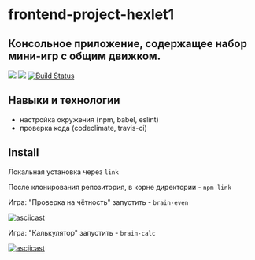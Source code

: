 # frontend-project-hexlet1

## Консольное приложение, содержащее набор мини-игр с общим движком.

<a href="https://codeclimate.com/github/codeclimate/codeclimate/maintainability"><img src="https://api.codeclimate.com/v1/badges/a99a88d28ad37a79dbf6/maintainability" /></a> <a href="https://codeclimate.com/github/codeclimate/codeclimate/test_coverage"><img src="https://api.codeclimate.com/v1/badges/a99a88d28ad37a79dbf6/test_coverage" /></a> [![Build Status](https://travis-ci.org/jurassic-period/frontend-project-hexlet1.svg?branch=master)](https://travis-ci.org/jurassic-period/frontend-project-hexlet1)

## Навыки и технологии

+ настройка окружения (npm, babel, eslint)
+ проверка кода (codeclimate, travis-ci)

## Install

Локальная установка через `link`

После клонирования репозитория, в корне директории - `npm link`

Игра: "Проверка на чётность" запустить - `brain-even`

[![asciicast](https://asciinema.org/a/c83ZbzacnufMha7ybRSEC2GcA.svg)](https://asciinema.org/a/c83ZbzacnufMha7ybRSEC2GcA)

Игра: "Калькулятор" запустить - `brain-calc`

[![asciicast](https://asciinema.org/a/pZkfMPLHaqr81T1OrHD7ftIHk.svg)](https://asciinema.org/a/pZkfMPLHaqr81T1OrHD7ftIHk)
